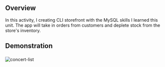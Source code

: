 ## Overview

In this activity, I creating CLI storefront with the MySQL skills I learned this unit. The app will take in orders from customers and deplete stock from the store's inventory.

## Demonstration

###

![concert-list](docs/screenshots/concert-list.gif?raw=true "concert-list")
